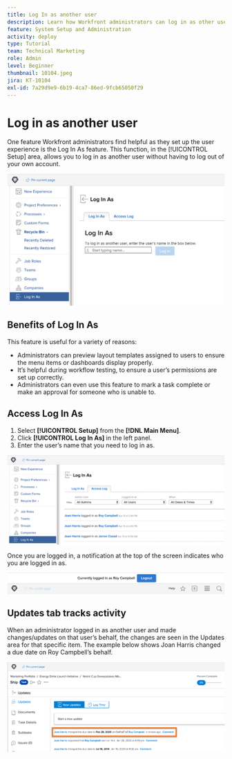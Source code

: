 ```yaml
---
title: Log In as another user
description: Learn how Workfront administrators can log in as other users to test system settings, layout templates, reports, etc.
feature: System Setup and Administration
activity: deploy
type: Tutorial
team: Technical Marketing
role: Admin
level: Beginner
thumbnail: 10104.jpeg
jira: KT-10104
exl-id: 7a29d9e9-6b19-4ca7-86ed-9fcb65050f29
---
```

# Log in as another user

One feature Workfront administrators find helpful as they set up the user experience is the Log In As feature. This function, in the [!UICONTROL Setup] area, allows you to log in as another user without having to log out of your own account.

![[!UICONTROL Log In As] page in [!UICONTROL Setup] area](assets/admin-fund-log-in-as-1.png)

## Benefits of Log In As

This feature is useful for a variety of reasons:

* Administrators can preview layout templates assigned to users to ensure the menu items or dashboards display properly.
* It’s helpful during workflow testing, to ensure a user’s permissions are set up correctly.
* Administrators can even use this feature to mark a task complete or make an approval for someone who is unable to.

## Access Log In As

1. Select **[!UICONTROL Setup]** from the **[!DNL Main Menu]**.
1. Click **[!UICONTROL Log In As]** in the left panel.
1. Enter the user’s name that you need to log in as.

![[!UICONTROL Access Log] tab on [!UICONTROL Log In As] page](assets/admin-fund-log-in-as-3.png)

Once you are logged in, a notification at the top of the screen indicates who you are logged in as.

![[!UICONTROL Currently logged in as] message at top of [!DNL Workfront] window](assets/admin-fund-log-in-as-2.png)

## Updates tab tracks activity

When an administrator logged in as another user and made changes/updates on that user’s behalf, the changes are seen in the Updates area for that specific item. The example below shows Joan Harris changed a due date on Roy Campbell’s behalf.

![[!UICONTROL Updates] section](assets/admin-fund-log-in-as-4.png)
